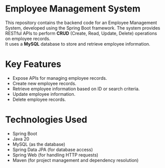# Employee Management System
This repository contains the backend code for an Employee Management System, developed using the Spring Boot framework. 
The system provides RESTful APIs to perform **CRUD** (Create, Read, Update, Delete) operations on employee records. <br>
It uses a **MySQL** database to store and retrieve employee information.

# Key Features
- Expose APIs for managing employee records. <br>
- Create new employee records. <br>
- Retrieve employee information based on ID or search criteria. <br>
- Update employee information. <br>
- Delete employee records. <br>

# Technologies Used
- Spring Boot <br>
- Java 20 <br>
- MySQL (as the database) <br>
- Spring Data JPA (for database access) <br>
- Spring Web (for handling HTTP requests) <br>
- Maven (for project management and dependency resolution) <br>
